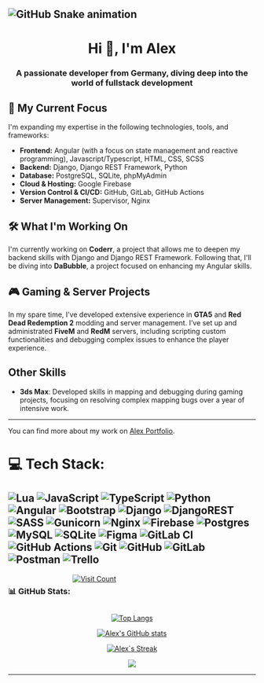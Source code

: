 ![GitHub Snake animation](https://raw.githubusercontent.com/CybXII/snk/output/github-contribution-grid-snake-dark.svg)
---
<h1 align="center">Hi 👋, I'm Alex</h1>
<h3 align="center">A passionate developer from Germany, diving deep into the world of fullstack development</h3>

## 🚀 My Current Focus
I'm expanding my expertise in the following technologies, tools, and frameworks:

- **Frontend:** Angular (with a focus on state management and reactive programming), Javascript/Typescript, HTML, CSS, SCSS
- **Backend:** Django, Django REST Framework, Python
- **Database:** PostgreSQL, SQLite, phpMyAdmin
- **Cloud & Hosting:** Google Firebase
- **Version Control & CI/CD:** GitHub, GitLab, GitHub Actions
- **Server Management:** Supervisor, Nginx

## 🛠 What I'm Working On
I'm currently working on **Coderr**, a project that allows me to deepen my backend skills with Django and Django REST Framework. Following that, I'll be diving into **DaBubble**, a project focused on enhancing my Angular skills.

## 🎮 Gaming & Server Projects
In my spare time, I’ve developed extensive experience in **GTA5** and **Red Dead Redemption 2** modding and server management. I’ve set up and administrated **FiveM** and **RedM** servers, including scripting custom functionalities and debugging complex issues to enhance the player experience.

## Other Skills
- **3ds Max**: Developed skills in mapping and debugging during gaming projects, focusing on resolving complex mapping bugs over a year of intensive work.

---

You can find more about my work on [Alex Portfolio](https://luft-alexander.de).

# 💻 Tech Stack:
![Lua](https://img.shields.io/badge/lua-%232C2D72.svg?style=for-the-badge&logo=lua&logoColor=white) ![JavaScript](https://img.shields.io/badge/javascript-%23323330.svg?style=for-the-badge&logo=javascript&logoColor=%23F7DF1E) ![TypeScript](https://img.shields.io/badge/typescript-%23007ACC.svg?style=for-the-badge&logo=typescript&logoColor=white) ![Python](https://img.shields.io/badge/python-3670A0?style=for-the-badge&logo=python&logoColor=ffdd54) ![Angular](https://img.shields.io/badge/angular-%23DD0031.svg?style=for-the-badge&logo=angular&logoColor=white) ![Bootstrap](https://img.shields.io/badge/bootstrap-%238511FA.svg?style=for-the-badge&logo=bootstrap&logoColor=white) ![Django](https://img.shields.io/badge/django-%23092E20.svg?style=for-the-badge&logo=django&logoColor=white) ![DjangoREST](https://img.shields.io/badge/DJANGO-REST-ff1709?style=for-the-badge&logo=django&logoColor=white&color=ff1709&labelColor=gray) ![SASS](https://img.shields.io/badge/SASS-hotpink.svg?style=for-the-badge&logo=SASS&logoColor=white) ![Gunicorn](https://img.shields.io/badge/gunicorn-%298729.svg?style=for-the-badge&logo=gunicorn&logoColor=white) ![Nginx](https://img.shields.io/badge/nginx-%23009639.svg?style=for-the-badge&logo=nginx&logoColor=white) ![Firebase](https://img.shields.io/badge/firebase-a08021?style=for-the-badge&logo=firebase&logoColor=ffcd34) ![Postgres](https://img.shields.io/badge/postgres-%23316192.svg?style=for-the-badge&logo=postgresql&logoColor=white) ![MySQL](https://img.shields.io/badge/mysql-4479A1.svg?style=for-the-badge&logo=mysql&logoColor=white) ![SQLite](https://img.shields.io/badge/sqlite-%2307405e.svg?style=for-the-badge&logo=sqlite&logoColor=white) ![Figma](https://img.shields.io/badge/figma-%23F24E1E.svg?style=for-the-badge&logo=figma&logoColor=white) ![GitLab CI](https://img.shields.io/badge/gitlab%20CI-%23181717.svg?style=for-the-badge&logo=gitlab&logoColor=white) ![GitHub Actions](https://img.shields.io/badge/github%20actions-%232671E5.svg?style=for-the-badge&logo=githubactions&logoColor=white) ![Git](https://img.shields.io/badge/git-%23F05033.svg?style=for-the-badge&logo=git&logoColor=white) ![GitHub](https://img.shields.io/badge/github-%23121011.svg?style=for-the-badge&logo=github&logoColor=white) ![GitLab](https://img.shields.io/badge/gitlab-%23181717.svg?style=for-the-badge&logo=gitlab&logoColor=white) ![Postman](https://img.shields.io/badge/Postman-FF6C37?style=for-the-badge&logo=postman&logoColor=white) ![Trello](https://img.shields.io/badge/Trello-%23026AA7.svg?style=for-the-badge&logo=Trello&logoColor=white)
---

<div style="display: flex; gap: 5px;">
   <h3>📊 GitHub Stats:</h3><a href=""><img src="https://visitcount.itsvg.in/api?id=CybXII&icon=2&color=4" alt="Visit Count"/></a>
</div>
<div align="center">

[![Top Langs](https://github-readme-stats.vercel.app/api/top-langs?username=CybXII&show_icons=true&title_color=ed8326&text_color=FFFFFF&border_color=ed8326&bg_color=90%2C0E0000%2CFF0000&locale=en&layout=donut)](https://github.com/CybXII)<br>

[![Alex's GitHub stats](https://github-readme-stats.vercel.app/api?username=CybXII&show_icons=true&icon_color=ed8326&title_color=ed8326&text_color=FFFFFF&border_color=CF871F&bg_color=90%2C0E0000%2CFF0000&locale=en)](https://git.io/streak-stats)<br>

[![Alex`s Streak](https://github-readme-streak-stats.herokuapp.com?user=CybXII&theme=dark&border=CF871F&background=90%2C0E0000%2CFF0000)](https://git.io/streak-stats)

![](https://github-contributor-stats.vercel.app/api?username=CybXII&limit=5&theme=dark&border_color=CF871F&bg_color=90%2C0E0000%2CFF0000&icon_color=ed8326&title_color=ed8326&text_color=FFFFFF&combine_all_yearly_contributions=true)
</div>

---
